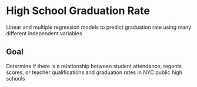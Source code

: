 # High School Graduation Rate

Linear and multiple regression models to predict graduation rate using many different independent variables

## Goal
Determine if there is a relationship between student attendance, regents scores, or teacher qualifications and graduation rates in NYC public high schools

